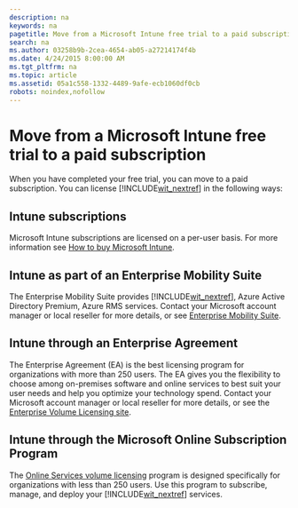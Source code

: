 ```yaml
---
description: na
keywords: na
pagetitle: Move from a Microsoft Intune free trial to a paid subscription
search: na
ms.author: 03258b9b-2cea-4654-ab05-a27214174f4b
ms.date: 4/24/2015 8:00:00 AM
ms.tgt_pltfrm: na
ms.topic: article
ms.assetid: 05a1c558-1332-4489-9afe-ecb1060df0cb
robots: noindex,nofollow
---
```

# Move from a Microsoft Intune free trial to a paid subscription
When you have completed your free trial, you can move to a paid subscription. You can license [!INCLUDE[wit_nextref](../Token/wit_nextref_md.md)] in the following ways:

## Intune subscriptions
Microsoft Intune subscriptions are licensed on a per-user basis. For more information see [How to buy Microsoft Intune](http://www.microsoft.com/en-us/server-cloud/products/microsoft-intune/Purchasing.aspx).

## Intune as part of an Enterprise Mobility Suite
The Enterprise Mobility Suite provides [!INCLUDE[wit_nextref](../Token/wit_nextref_md.md)], Azure Active Directory Premium, Azure RMS services. Contact your Microsoft account manager or local reseller for more details, or see [Enterprise Mobility Suite](http://www.microsoft.com/en-us/server-cloud/products/enterprise-mobility-suite/Purchasing.aspx).

## Intune through an Enterprise Agreement
The Enterprise Agreement (EA) is the best licensing program for organizations with more than 250 users. The EA gives you the flexibility to choose among on-premises software and online services to best suit your user needs and help you optimize your technology spend. Contact your Microsoft account manager or local reseller for more details, or see the [Enterprise Volume Licensing site](http://www.microsoft.com/licensing/licensing-options/enterprise.aspx).

## Intune through the Microsoft Online Subscription Program
The [Online Services volume licensing](http://www.microsoft.com/licensing/online-services/default.aspx) program is designed specifically for organizations with less than 250 users. Use this program to subscribe, manage, and deploy your [!INCLUDE[wit_nextref](../Token/wit_nextref_md.md)] services.

